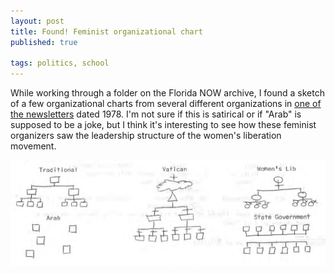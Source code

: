 ```yaml
---
layout: post
title: Found! Feminist organizational chart
published: true

tags: politics, school
---
```

While working through a folder on the Florida NOW archive, I found a sketch of a few organizational charts from several different organizations in [one of the newsletters](http://flnowarchive.org/mediawiki/index.php/Box_24_Folder_3_Document_14) dated 1978. I'm not sure if this is satirical or if "Arab" is supposed to be a joke, but I think it's interesting to see how these feminist organizers saw the leadership structure of the women's liberation movement. 

![Feminist organizational chart scanned from a newsletter dated 1978](/images/2015-01-01-found-feminist-organizational-chart.png)